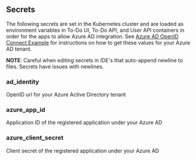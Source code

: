 ## Secrets ##

The following secrets are set in the Kubernetes cluster and are loaded as environment variables in To-Do UI, To-Do API, and User API containers in order for the apps to allow Azure AD integration. See [Azure AD OpenID Connect Example](https://docs.microsoft.com/en-us/azure/active-directory/develop/active-directory-protocols-openid-connect-code) for instructions on how to get these values for your Azure AD tenant.

**NOTE**: Careful when editing secrets in IDE's that auto-append newline to files. Secrets have issues with newlines.

### ad_identity ###

OpenID url for your Azure Active Directory tenant

### azure_app_id ###

Application ID of the registered application under your Azure AD

### azure_client_secret ###

Client secret of the registered application under your Azure AD
